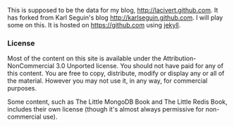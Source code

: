 This is supposed to be the data for my blog, <http://lacivert.github.com>. It has forked from Karl Seguin's blog <http://karlseguin.github.com>. I will play some on this. It is hosted on <https://github.com> using [jekyll](https://github.com/mojombo/jekyll).

### License
Most of the content on this site is available under the Attribution-NonCommercial 3.0 Unported license. You should not have paid for any of this content. You are free to copy, distribute, modify or display any or all of the material. However you may not use it, in any way, for commercial purposes.

Some content, such as The Little MongoDB Book and The Little Redis Book, includes their own license (though it's almost always permissive for non-commercial use).
